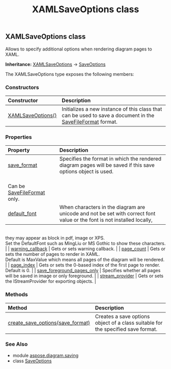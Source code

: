 ﻿---
title: XAMLSaveOptions class
second_title: Aspose.Diagram for Python via .NET API References
description: 
type: docs
weight: 180
url: /python-net/aspose.diagram.saving/xamlsaveoptions/
is_root: false
---

## XAMLSaveOptions class

Allows to specify additional options when rendering diagram pages to XAML.



**Inheritance:** [XAMLSaveOptions](/diagram/python-net/aspose.diagram.saving/xamlsaveoptions) → 
[SaveOptions](/diagram/python-net/aspose.diagram.saving/saveoptions)



The XAMLSaveOptions type exposes the following members:

### Constructors
| Constructor | Description |
| :- | :- |
| [XAMLSaveOptions()](/diagram/python-net/aspose.diagram.saving/xamlsaveoptions/__init__/#) | Initializes a new instance of this class that can be used to save a document in the [SaveFileFormat](/diagram/python-net/aspose.diagram/savefileformat) format. |


### Properties
| Property | Description |
| :- | :- |
| [save_format](/diagram/python-net/aspose.diagram.saving/xamlsaveoptions/save_format) | Specifies the format in which the rendered diagram pages will be saved if this save options object is used.<br/>Can be [SaveFileFormat](/diagram/python-net/aspose.diagram/savefileformat) only. |
| [default_font](/diagram/python-net/aspose.diagram.saving/xamlsaveoptions/default_font) | When characters in the diagram are unicode and not be set with correct font value or the font is not installed locally,<br/>they may appear as block in pdf, image or XPS.<br/>Set the DefaultFont such as MingLiu or MS Gothic to show these characters. |
| [warning_callback](/diagram/python-net/aspose.diagram.saving/xamlsaveoptions/warning_callback) | Gets or sets warning callback. |
| [page_count](/diagram/python-net/aspose.diagram.saving/xamlsaveoptions/page_count) | Gets or sets the number of pages to render in XAML.<br/>Default is MaxValue which means all pages of the diagram will be rendered. |
| [page_index](/diagram/python-net/aspose.diagram.saving/xamlsaveoptions/page_index) | Gets or sets the 0-based index of the first page to render. Default is 0. |
| [save_foreground_pages_only](/diagram/python-net/aspose.diagram.saving/xamlsaveoptions/save_foreground_pages_only) | Specifies whether all pages will be saved in image or only foreground. |
| [stream_provider](/diagram/python-net/aspose.diagram.saving/xamlsaveoptions/stream_provider) | Gets or sets the IStreamProvider for exporting objects. |


### Methods
| Method | Description |
| :- | :- |
| [create_save_options(save_format)](/diagram/python-net/aspose.diagram.saving/xamlsaveoptions/create_save_options/#SaveFileFormat) | Creates a save options object of a class suitable for the specified save format. |


### See Also

* module [aspose.diagram.saving](../)
* class [SaveOptions](/diagram/python-net/aspose.diagram.saving/saveoptions)
